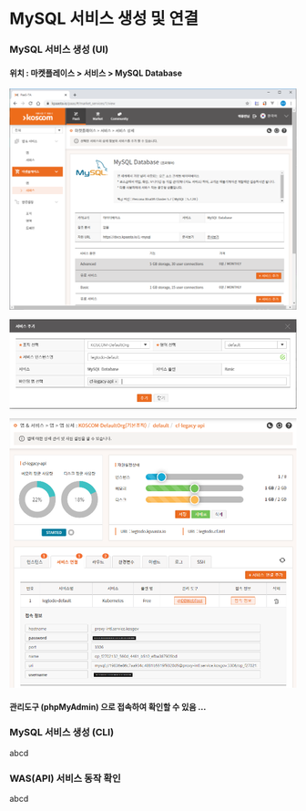 # MySQL 서비스 생성 및 연결

### MySQL 서비스 생성 \(UI\)

#### 위치 : 마켓플레이스 &gt; 서비스 &gt;  MySQL Database

![](../../.gitbook/assets/image%20%28173%29.png)

![](../../.gitbook/assets/image%20%28174%29.png)

![](../../.gitbook/assets/image%20%28172%29.png)

#### 관리도구 \(phpMyAdmin\) 으로 접속하여 확인할 수 있음 ... 

### MySQL 서비스 생성 \(CLI\)

abcd

### WAS\(API\) 서비스 동작 확인

abcd

